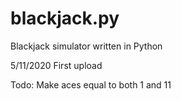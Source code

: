 # blackjack.py
Blackjack simulator written in Python

5/11/2020
  First upload
 
Todo:
  Make aces equal to both 1 and 11
